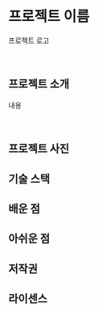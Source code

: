 # 프로젝트 이름

프로젝트 로고

<br>

## 프로젝트 소개

내용

<br>

## 프로젝트 사진

## 기술 스택

## 배운 점

## 아쉬운 점

## 저작권

## 라이센스
